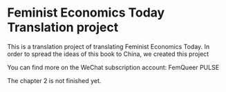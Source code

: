 # Feminist Economics Today Translation project

This is a translation project of translating Feminist Economics Today.
In order to spread the ideas of this book to China, we created this project

You can find more on the WeChat subscription account: FemQueer PULSE

The chapter 2 is not finished yet.